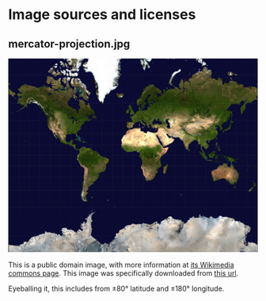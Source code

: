 Image sources and licenses
==========================

mercator-projection.jpg
-----------------------

<img src="mercator-projection.jpg" alt="Mercator projection" width="600" />

This is a public domain image, with more information
at [its Wikimedia commons page](https://commons.wikimedia.org/wiki/File:Mercator-projection.jpg).
This image was specifically downloaded
from [this url](https://upload.wikimedia.org/wikipedia/commons/7/74/Mercator-projection.jpg).

Eyeballing it, this includes from ±80° latitude and ±180° longitude.

